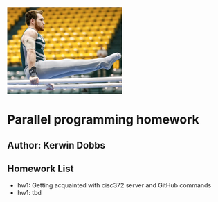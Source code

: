 <img src="media/WandMgymnast.png" height="200">

# Parallel programming homework

## Author: Kerwin Dobbs

## Homework List
* hw1: Getting acquainted with cisc372 server and GitHub commands
* hw1: tbd
